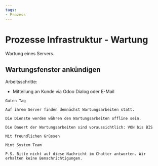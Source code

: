 ```yaml
---
tags:
- Prozess
---
```

# Prozesse Infrastruktur - Wartung

Wartung eines Servers.

## Wartungsfenster ankündigen

Arbeitsschritte:

* Mitteilung an Kunde via Odoo Dialog oder E-Mail

```
Guten Tag

Auf ihrem Server finden demnächst Wartungsarbeiten statt.

Die Dienste werden währen den Wartungsarbeiten offline sein.

Die Dauert der Wartungsarbeiten sind voraussichtlich: VON bis BIS

Mit freundlichen Grüssen

Mint System Team

P.S. Bitte nicht auf diese Nachricht im Chatter antworten. Wir erhalten keine Benachrichtigungen.
```
